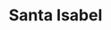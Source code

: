 ---
title: "Santa Isabel"
url: /villa-alemana/santa-isabel-avenida-vicepresidente-bernardo-leighton/
shop: Supermarkt
---